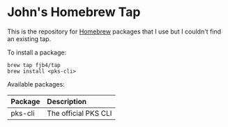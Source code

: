John's Homebrew Tap
===
This is the repository for [Homebrew](http://brew.sh/) packages that I use but I couldn't find an existing tap.

To install a package:

```
brew tap fjb4/tap
brew install <pks-cli>
```

Available packages:

| Package     | Description                                                |
|:------------|:-----------------------------------------------------------|
| pks-cli     | The official PKS CLI                                       |
